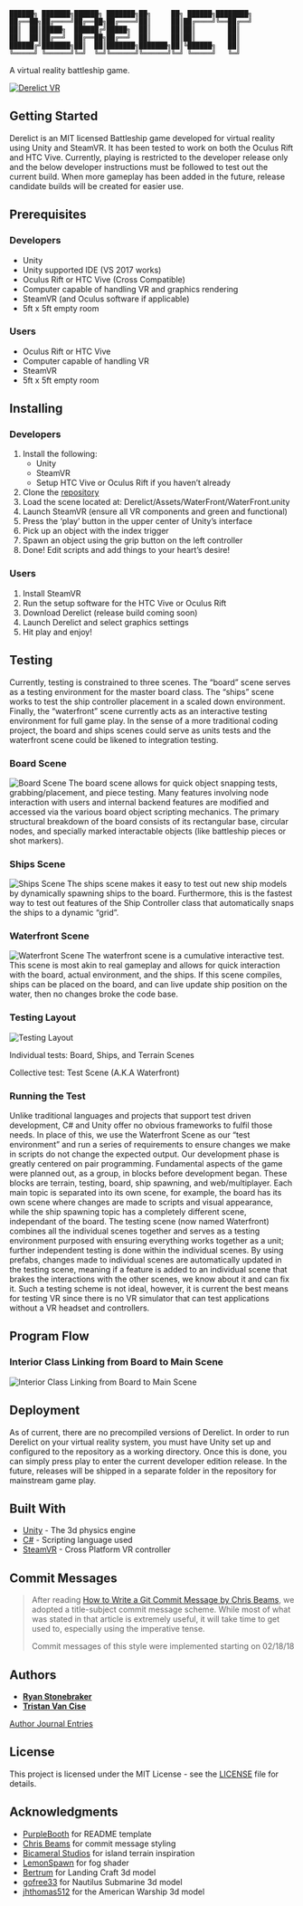 ```
██████╗ ███████╗██████╗ ███████╗██╗     ██╗ ██████╗████████╗
██╔══██╗██╔════╝██╔══██╗██╔════╝██║     ██║██╔════╝╚══██╔══╝
██║  ██║█████╗  ██████╔╝█████╗  ██║     ██║██║        ██║   
██║  ██║██╔══╝  ██╔══██╗██╔══╝  ██║     ██║██║        ██║   
██████╔╝███████╗██║  ██║███████╗███████╗██║╚██████╗   ██║   
╚═════╝ ╚══════╝╚═╝  ╚═╝╚══════╝╚══════╝╚═╝ ╚═════╝   ╚═╝   
```                                                            


A virtual reality battleship game.

[![Derelict VR](https://img.youtube.com/vi/pcQfRWxC5eY/0.jpg)](https://youtu.be/pcQfRWxC5eY)

## Getting Started

Derelict is an MIT licensed Battleship game developed for virtual reality using Unity and SteamVR. It has been tested to work on both the Oculus Rift and HTC Vive. Currently, playing is restricted to the developer release only and the below developer instructions must be followed to test out the current build. When more gameplay has been added in the future, release candidate builds will be created for easier use.

## Prerequisites

### Developers
* Unity
* Unity supported IDE (VS 2017 works)
* Oculus Rift or HTC Vive (Cross Compatible)
* Computer capable of handling VR and graphics rendering
* SteamVR (and Oculus software if applicable) 
* 5ft x 5ft empty room

### Users
* Oculus Rift or HTC Vive
* Computer capable of handling VR
* SteamVR
* 5ft x 5ft empty room

## Installing

### Developers
1. Install the following:
	* Unity
	* SteamVR
	* Setup HTC Vive or Oculus Rift if you haven’t already
2. Clone the [repository](www.https://github.com/RyanStonebraker/Derelict)
3. Load the scene located at: Derelict/Assets/WaterFront/WaterFront.unity 
4. Launch SteamVR (ensure all VR components and green and functional)
5. Press the ‘play’ button in the upper center of Unity’s interface
6. Pick up an object with the index trigger
7. Spawn an object using the grip button on the left controller
8. Done! Edit scripts and add things to your heart’s desire!

### Users
1. Install SteamVR
2. Run the setup software for the HTC Vive or Oculus Rift
3. Download Derelict (release build coming soon)
4. Launch Derelict and select graphics settings
5. Hit play and enjoy!

## Testing

Currently, testing is constrained to three scenes. The “board” scene serves as a testing environment for the master board class. The “ships” scene works to test the ship controller placement in a scaled down environment. Finally, the “waterfront” scene currently acts as an interactive testing environment for full game play. In the sense of a more traditional coding project, the board and ships scenes could serve as units tests and the waterfront scene could be likened to integration testing.

### Board Scene
![Board Scene](board.png)
The board scene allows for quick object snapping tests, grabbing/placement, and piece testing. Many features involving node interaction with users and internal backend features are modified and accessed via the various board object scripting mechanics. The primary structural breakdown of the board consists of its rectangular base, circular nodes, and specially marked interactable objects (like battleship pieces or shot markers). 

### Ships Scene
![Ships Scene](ships.png)
The ships scene makes it easy to test out new ship models by dynamically spawning ships to the board. Furthermore, this is the fastest way to test out features of the Ship Controller class that automatically snaps the ships to a dynamic “grid”.

### Waterfront Scene
![Waterfront Scene](waterfront.png)
The waterfront scene is a cumulative interactive test. This scene is most akin to real gameplay and allows for quick interaction with the board, actual environment, and the ships. If this scene compiles, ships can be placed on the board, and can live update ship position on the water, then no changes broke the code base.

### Testing Layout
![Testing Layout](TestingScheme.png)

Individual tests: Board, Ships, and Terrain Scenes

Collective test: Test Scene (A.K.A Waterfront)

### Running the Test
Unlike traditional languages and projects that support test driven development, C# and Unity offer no obvious frameworks to fulfil those needs. In place of this, we use the Waterfront Scene as our “test environment” and run a series of requirements to ensure changes we make in scripts do not change the expected output. Our development phase is greatly centered on pair programming. Fundamental aspects of the game were planned out, as a group, in blocks before development began. These blocks are terrain, testing, board, ship spawning, and web/multiplayer. Each main topic is separated into its own scene, for example, the board has its own scene where changes are made to scripts and visual appearance, while the ship spawning topic has a completely different scene,  independant of the board. The testing scene (now named Waterfront) combines all the individual scenes together and serves as a testing environment purposed with ensuring everything works together as a unit; further independent testing is done within the individual scenes. By using prefabs, changes made to individual scenes are automatically updated in the testing scene, meaning if a feature is added to an individual scene that brakes the interactions with the other scenes, we know about it and can fix it. Such a testing scheme is not ideal, however, it is current the best means for testing VR since there is no VR simulator that can test applications without a VR headset and controllers. 

## Program Flow

### Interior Class Linking from Board to Main Scene
![Interior Class Linking from Board to Main Scene](ScriptDependencies.png)

## Deployment

As of current, there are no precompiled versions of Derelict. In order to run Derelict on your virtual reality system, you must have Unity set up and configured to the repository as a working directory. Once this is done, you can simply press play to enter the current developer edition release. In the future, releases will be shipped in a separate folder in the repository for mainstream game play.

## Built With

* [Unity](https://unity3d.com/) - The 3d physics engine
* [C#](https://docs.microsoft.com/en-us/dotnet/csharp//) - Scripting language used
* [SteamVR](http://store.steampowered.com/steamvr) - Cross Platform VR controller

## Commit Messages
> After reading [How to Write a Git Commit Message by Chris Beams](https://chris.beams.io/posts/git-commit/),
> we adopted a title-subject commit message scheme. While most of
> what was stated in that article is extremely useful, it will take
> time to get used to, especially using the imperative tense.
>
> Commit messages of this style were implemented starting on 02/18/18

## Authors
* **[Ryan Stonebraker](https://github.com/RyanStonebraker)**
* **[Tristan Van Cise](https://github.com/grubbly)**

[Author Journal Entries](JournalEntries.md)

## License

This project is licensed under the MIT License - see the [LICENSE](LICENSE) file for details.

## Acknowledgments

* [PurpleBooth](https://gist.github.com/PurpleBooth/109311bb0361f32d87a2) for README template
* [Chris Beams](https://chris.beams.io/posts/git-commit/) for commit message styling
* [Bicameral Studios](http://u3d.as/10vg) for island terrain inspiration
* [LemonSpawn](http://u3d.as/cCa) for fog shader
* [Bertrum](https://www.turbosquid.com/Search/Artists/Bertrum) for Landing Craft 3d model
* [gofree33](https://www.turbosquid.com/Search/Artists/gofree33) for Nautilus Submarine 3d model
* [jhthomas512](https://www.turbosquid.com/Search/Artists/jhthomas512) for the American Warship 3d model

